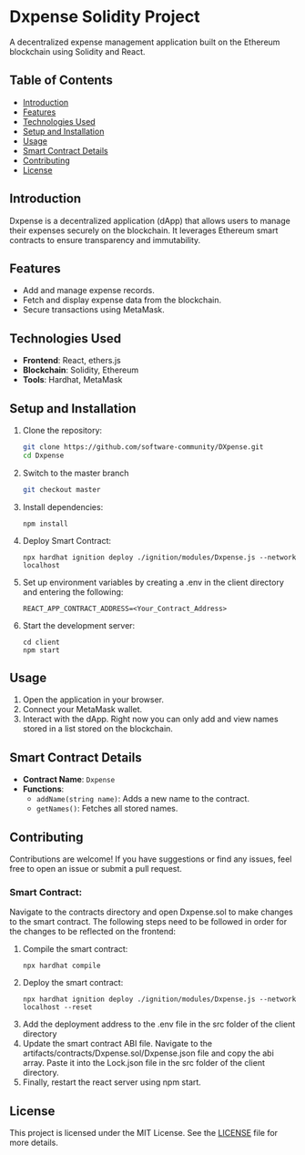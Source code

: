 # Dxpense Solidity Project

A decentralized expense management application built on the Ethereum blockchain using Solidity and React.

## Table of Contents
- [Introduction](#introduction)
- [Features](#features)
- [Technologies Used](#technologies-used)
- [Setup and Installation](#setup-and-installation)
- [Usage](#usage)
- [Smart Contract Details](#smart-contract-details)
- [Contributing](#contributing)
- [License](#license)

## Introduction
Dxpense is a decentralized application (dApp) that allows users to manage their expenses securely on the blockchain. It leverages Ethereum smart contracts to ensure transparency and immutability.

## Features
- Add and manage expense records.
- Fetch and display expense data from the blockchain.
- Secure transactions using MetaMask.

## Technologies Used
- **Frontend**: React, ethers.js
- **Blockchain**: Solidity, Ethereum
- **Tools**: Hardhat, MetaMask

## Setup and Installation
1. Clone the repository:
   ```bash
   git clone https://github.com/software-community/DXpense.git
   cd Dxpense
   ```

2. Switch to the master branch
   ```bash
   git checkout master
   ```

3. Install dependencies:
    ```
    npm install
    ```

4. Deploy Smart Contract:
    ```
    npx hardhat ignition deploy ./ignition/modules/Dxpense.js --network localhost
    ```

5. Set up environment variables by creating a .env in the client directory and entering the following: 
    ```
    REACT_APP_CONTRACT_ADDRESS=<Your_Contract_Address>
    ```

6. Start the development server: 
    ```
    cd client 
    npm start
    ```

## Usage
1. Open the application in your browser.
2. Connect your MetaMask wallet.
3. Interact with the dApp. Right now you can only add and view names stored in a list stored on the blockchain.

## Smart Contract Details
- **Contract Name**: `Dxpense`
- **Functions**:
  - `addName(string name)`: Adds a new name to the contract.
  - `getNames()`: Fetches all stored names.

## Contributing
Contributions are welcome! If you have suggestions or find any issues, feel free to open an issue or submit a pull request.
### Smart Contract:
Navigate to the contracts directory and open Dxpense.sol to make changes to the smart contract. The following steps need to be followed in order for the changes to be reflected on the frontend: 
1. Compile the smart contract:
    ```
    npx hardhat compile
    ```
2. Deploy the smart contract: 
    ```
    npx hardhat ignition deploy ./ignition/modules/Dxpense.js --network localhost --reset
    ```
3. Add the deployment address to the .env file in the src folder of the client directory
4. Update the smart contract ABI file. Navigate to the artifacts/contracts/Dxpense.sol/Dxpense.json file and copy the abi array. Paste it into the Lock.json file in the src folder of the client directory.
5. Finally, restart the react server using npm start.

## License
This project is licensed under the MIT License. See the [LICENSE](LICENSE) file for more details.
